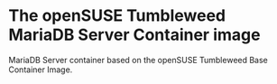 # The openSUSE Tumbleweed MariaDB Server Container image

MariaDB Server container based on the openSUSE Tumbleweed Base Container Image.

